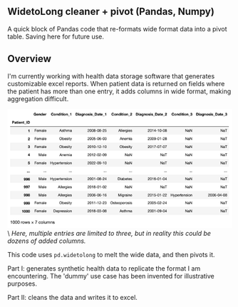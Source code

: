 ## WidetoLong cleaner + pivot (Pandas, Numpy)
A quick block of Pandas code that re-formats wide format data into a pivot table. Saving here for future use.

## Overview
I'm currently working with health data storage software that generates customizable excel reports. When patient data is returned on fields where the patient has more than one entry, it adds columns in wide format, making aggregation difficult. 

![Wide format](wide.png)\ *Here, multiple entries are limited to three, but in reality this could be dozens of added columns.*

This code uses ```pd.widetolong``` to melt the wide data, and then pivots it.

Part I: generates synthetic health data to replicate the format I am encountering. The 'dummy' use case has been invented for illustrative purposes.

Part II: cleans the data and writes it to excel.